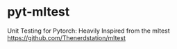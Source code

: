 # pyt-mltest
Unit Testing for Pytorch: Heavily Inspired from the mltest https://github.com/Thenerdstation/mltest
